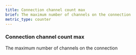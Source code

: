 ```yaml
---
title: Connection channel count max
brief: The maximum number of channels on the connection
metric_type: counter
---
```

### Connection channel count max

The maximum number of channels on the connection
